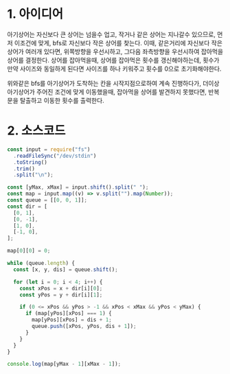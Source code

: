 # 1. 아이디어

아기상어는 자신보다 큰 상어는 넘을수 업고, 작거나 같은 상어는 지나갈수 있으므로, 먼저 이조건에 맞게, bfs로 자신보다 작은 상어를 찾는다. 이때, 같은거리에 자신보다 작은 상어가 여러개 있다면, 위쪽방향을 우선시하고, 그다음 좌측방향을 우선시하여 잡아먹을 상어를 결정한다. 상어를 잡아먹을때, 상어를 잡아먹은 횟수를 갱신해야하는데, 횟수가 만약 사이즈와 동일하게 된다면 사이즈를 하나 키워주고 횟수를 0으로 초기화해야한다.

위와같은 bfs를 아기상어가 도착하는 칸을 시작지점으로하여 계속 진행하다가, 더이상 아기상어가 주어진 조건에 맞게 이동했을때, 잡아먹을 상어를 발견하지 못했다면, 반복문을 탈출하고 이동한 횟수를 출력한다.

# 2. 소스코드

```javascript
const input = require("fs")
  .readFileSync("/dev/stdin")
  .toString()
  .trim()
  .split("\n");

const [yMax, xMax] = input.shift().split(" ");
const map = input.map((v) => v.split("").map(Number));
const queue = [[0, 0, 1]];
const dir = [
  [0, 1],
  [0, -1],
  [1, 0],
  [-1, 0],
];

map[0][0] = 0;

while (queue.length) {
  const [x, y, dis] = queue.shift();

  for (let i = 0; i < 4; i++) {
    const xPos = x + dir[i][0];
    const yPos = y + dir[i][1];

    if (0 <= xPos && yPos > -1 && xPos < xMax && yPos < yMax) {
      if (map[yPos][xPos] === 1) {
        map[yPos][xPos] = dis + 1;
        queue.push([xPos, yPos, dis + 1]);
      }
    }
  }
}

console.log(map[yMax - 1][xMax - 1]);
```
